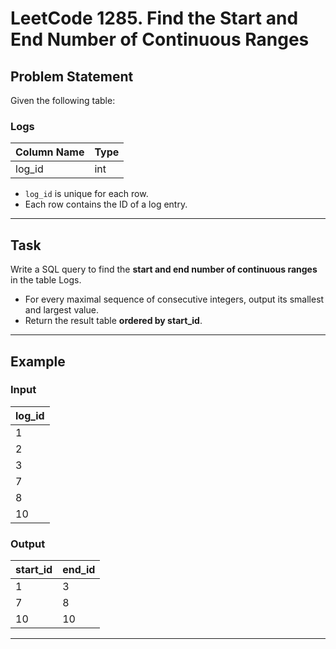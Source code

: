 # LeetCode 1285. Find the Start and End Number of Continuous Ranges

## Problem Statement

Given the following table:

### Logs

| Column Name | Type |
|-------------|------|
| log_id      | int  |

- `log_id` is unique for each row.
- Each row contains the ID of a log entry.

---

## Task

Write a SQL query to find the **start and end number of continuous ranges** in the table Logs.

- For every maximal sequence of consecutive integers, output its smallest and largest value.
- Return the result table **ordered by start_id**.

---

## Example

### Input

| log_id |
|--------|
| 1      |
| 2      |
| 3      |
| 7      |
| 8      |
| 10     |

### Output

| start_id | end_id |
|----------|--------|
| 1        | 3      |
| 7        | 8      |
| 10       | 10     |

---
